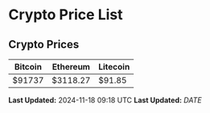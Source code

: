 # Crypto Price List

## Crypto Prices
| Bitcoin | Ethereum | Litecoin |
| ------- | -------- | -------- |
| $91737 | $3118.27 | $91.85 |
**Last Updated:** 2024-11-18 09:18 UTC
**Last Updated:** $DATE$
